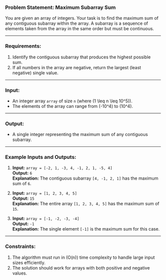 ### Problem Statement: Maximum Subarray Sum

You are given an array of integers. Your task is to find the maximum sum of any contiguous subarray within the array. A subarray is a sequence of elements taken from the array in the same order but must be continuous.

---

### Requirements:
1. Identify the contiguous subarray that produces the highest possible sum.
2. If all numbers in the array are negative, return the largest (least negative) single value.

---

### Input:
- An integer array `array` of size `n` (where \(1 \leq n \leq 10^5\)).
- The elements of the array can range from \(-10^4\) to \(10^4\).

---

### Output:
- A single integer representing the maximum sum of any contiguous subarray.

---

### Example Inputs and Outputs:

1. **Input:** `array = [-2, 1, -3, 4, -1, 2, 1, -5, 4]`  
   **Output:** `6`  
   **Explanation:** The contiguous subarray `[4, -1, 2, 1]` has the maximum sum of `6`.

2. **Input:** `array = [1, 2, 3, 4, 5]`  
   **Output:** `15`  
   **Explanation:** The entire array `[1, 2, 3, 4, 5]` has the maximum sum of `15`.

3. **Input:** `array = [-1, -2, -3, -4]`  
   **Output:** `-1`  
   **Explanation:** The single element `[-1]` is the maximum sum for this case.

---

### Constraints:
1. The algorithm must run in \(O(n)\) time complexity to handle large input sizes efficiently.
2. The solution should work for arrays with both positive and negative values.
